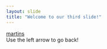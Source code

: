 ```yaml
---
layout: slide
title: "Welcome to our third slide!"
---
```

[martins](https://user-images.githubusercontent.com/86333441/123200232-4e539380-d47e-11eb-9fcb-7e7d73282ed5.jpeg)  
Use the left arrow to go back!

